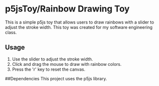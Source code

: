 # p5jsToy/Rainbow Drawing Toy

This is a simple p5js toy that allows users to draw rainbows with a slider to adjust the stroke width. This toy was created for my software engineering class.

## Usage
1. Use the slider to adjust the stroke width.
2. Click and drag the mouse to draw with rainbow colors.
3. Press the 'r' key to reset the canvas.

##Dependencies
This project uses the p5js library.
